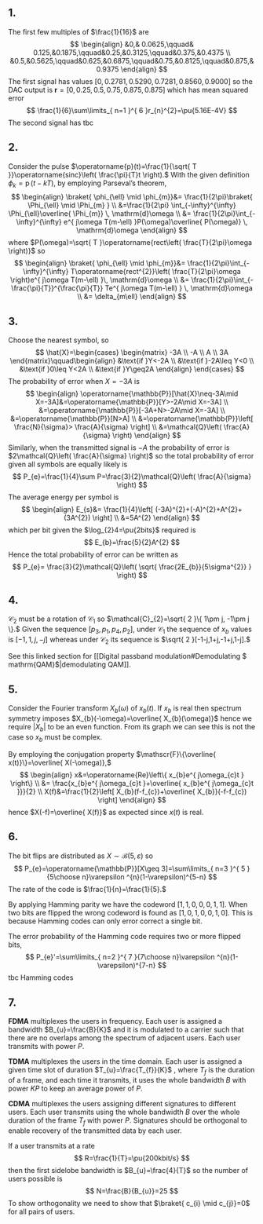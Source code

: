 ## 1.
The first few multiples of $\frac{1}{16}$ are
$$
\begin{align}
&0,& 0.0625,\qquad& 0.125,&0.1875,\qquad&0.25,&0.3125,\qquad&0.375,&0.4375 \\
&0.5,&0.5625,\qquad&0.625,&0.6875,\qquad&0.75,&0.8125,\qquad&0.875,&0.9375
 \end{align}
$$
The first signal has values $[0, 0.2781, 0.5290, 0.7281, 0.8560, 0.9000]$ so the $\mathrm{DAC}$ output is $\mathbf{r}=[0,0.25,0.5,0.75,0.875, 0.875]$ which has mean squared error
$$
\frac{1}{6}\sum\limits_{ n=1 }^{ 6 }r_{n}^{2}=\pu{5.16E-4V}
$$
The second signal has tbc

## 2.
Consider the pulse $\operatorname{p}(t)=\frac{1}{\sqrt{ T }}\operatorname{sinc}\left( \frac{\pi}{T}t \right).$ With the given definition $\phi_{k}=\operatorname{p}(t-kT),$ by employing Parseval’s theorem,
$$
\begin{align}
\braket{ \phi_{\ell} \mid \phi_{m}}&= \frac{1}{2\pi}\braket{ \Phi_{\ell} \mid \Phi_{m} } \\
&=\frac{1}{2\pi} \int_{-\infty}^{\infty} \Phi_{\ell}\overline{ \Phi_{m}} \, \mathrm{d}\omega  \\
&= \frac{1}{2\pi}\int_{-\infty}^{\infty} e^{ j\omega T(m-\ell) }P(\omega)\overline{ P(\omega)} \, \mathrm{d}\omega
 \end{align}
$$
where $P(\omega)=\sqrt{ T }\operatorname{rect\left( \frac{T}{2\pi}\omega  \right)}$ so
$$
\begin{align}
\braket{ \phi_{\ell} \mid \phi_{m}}&= \frac{1}{2\pi}\int_{-\infty}^{\infty} T\operatorname{rect^{2}}\left( \frac{T}{2\pi}\omega \right)e^{ j\omega T(m-\ell) }\, \mathrm{d}\omega \\
&= \frac{1}{2\pi}\int_{-\frac{\pi}{T}}^{\frac{\pi}{T}} Te^{ j\omega T(m-\ell) } \, \mathrm{d}\omega \\
&= \delta_{m\ell}
 \end{align}
$$
## 3.
Choose the nearest symbol, so
$$
\hat{X}=\begin{cases}
\begin{matrix}
-3A \\
-A \\
A \\
3A
\end{matrix}\qquad\begin{align}
&\text{if }Y<-2A \\
&\text{if }-2A\leq Y<0 \\
&\text{if }0\leq Y<2A \\
&\text{if }Y\geq2A
\end{align}
\end{cases}
$$
The probability of error when $X=-3A$ is
$$
\begin{align}
\operatorname{\mathbb{P}}[\hat{X}\neq-3A\mid X=-3A]&=\operatorname{\mathbb{P}}[Y>-2A\mid X=-3A] \\
&=\operatorname{\mathbb{P}}[-3A+N>-2A\mid X=-3A] \\
&=\operatorname{\mathbb{P}}[N>A] \\
&=\operatorname{\mathbb{P}}\left[ \frac{N}{\sigma}> \frac{A}{\sigma} \right] \\
&=\mathcal{Q}\left( \frac{A}{\sigma} \right)
 \end{align}
$$
Similarly, when the transmitted signal is $-A$ the probability of error is $2\mathcal{Q}\left( \frac{A}{\sigma} \right)$ so the total probability of error given all symbols are equally likely is
$$
P_{e}=\frac{1}{4}\sum P=\frac{3}{2}\mathcal{Q}\left( \frac{A}{\sigma} \right)
$$
The average energy per symbol is
$$
\begin{align}
E_{s}&= \frac{1}{4}\left[ (-3A)^{2}+(-A)^{2}+A^{2}+(3A^{2}) \right]  \\
&=5A^{2}
 \end{align}
$$
which per bit given the $\log_{2}4=\pu{2bits}$ required is
$$
E_{b}=\frac{5}{2}A^{2}
$$
Hence the total probability of error can be written as
$$
P_{e}= \frac{3}{2}\mathcal{Q}\left( \sqrt{ \frac{2E_{b}}{5\sigma^{2}} } \right)
$$

## 4.
$\mathcal{C}_{2}$ must be a rotation of $\mathcal{C}_{1}$ so $\mathcal{C}_{2}=\sqrt{ 2 }\{ 1\pm j, -1\pm j \}.$ Given the sequence $[p_{3},p_{1},p_{4},p_{2}],$ under $\mathcal{C}_{1}$ the sequence of $x_{b}$ values is $[-1,1,j,-j]$ whereas under $\mathcal{C}_{2}$ its sequence is $\sqrt{ 2 }[-1-j,1+j,-1+j,1-j].$

See this linked section for [[Digital passband modulation#Demodulating $ mathrm{QAM}$|demodulating QAM]]. 

## 5.
Consider the Fourier transform $X_{b}(\omega)$ of $x_{b}(t).$ If $x_{b}$ is real then spectrum symmetry imposes $X_{b}(-\omega)=\overline{ X_{b}(\omega)}$ hence we require $|X_{b}|$ to be an even function. From its graph we can see this is not the case so $x_{b}$ must be complex.

By employing the conjugation property $\mathscr{F}\{\overline{ x(t)}\}=\overline{ X(-\omega)},$
$$
\begin{align}
x&=\operatorname{Re}\left\{ x_{b}e^{ j\omega_{c}t } \right\}  \\
&= \frac{x_{b}e^{ j\omega_{c}t }+\overline{ x_{b}e^{ j\omega_{c}t }}}{2} \\
X(f)&=\frac{1}{2}\left[ X_{b}(f-f_{c})+\overline{ X_{b}}(-f-f_{c}) \right] 
 \end{align}
$$
hence $X(-f)=\overline{ X(f)}$ as expected since $x(t)$ is real.


## 6.
The bit flips are distributed as $X\sim \mathcal{B}(5,\varepsilon)$ so
$$
P_{e}=\operatorname{\mathbb{P}}[X\geq 3]=\sum\limits_{ n=3 }^{ 5 }{5\choose n}\varepsilon ^{n}(1-\varepsilon)^{5-n}
$$
The rate of the code is $\frac{1}{n}=\frac{1}{5}.$

By applying Hamming parity we have the codeword $[1,1,0,0,0,1,1].$ When two bits are flipped the wrong codeword is found as $[1,0,1,0,0,1,0].$ This is because Hamming codes can only error correct a single bit.

The error probability of the Hamming code requires two or more flipped bits,
$$
P_{e}'=\sum\limits_{ n=2 }^{ 7 }{7\choose n}\varepsilon ^{n}(1-\varepsilon)^{7-n}
$$
tbc Hamming codes
## 7.
**FDMA** multiplexes the users in frequency. Each user is assigned a bandwidth $B_{u}=\frac{B}{K}$ and it is modulated to a carrier such that there are no overlaps among the spectrum of adjacent users. Each user transmits with power $P.$

**TDMA** multiplexes the users in the time domain. Each user is assigned a given time slot of duration $T_{u}=\frac{T_{f}}{K}$ , where $T_{f}$ is the duration of a frame, and each time it transmits, it uses the whole bandwidth $B$ with power $KP$ to keep an average power of $P.$

**CDMA** multiplexes the users assigning different signatures to different users. Each user transmits using the whole bandwidth $B$ over the whole duration of the frame $T_{f}$ with power $P.$ Signatures should be orthogonal to enable recovery of the transmitted data by each user.

If a user transmits at a rate
$$
R=\frac{1}{T}=\pu{200kbit/s}
$$
then the first sidelobe bandwidth is $B_{u}=\frac{4}{T}$ so the number of users possible is
$$
N=\frac{B}{B_{u}}=25
$$
To show orthogonality we need to show that $\braket{ c_{i} \mid  c_{j}}=0$ for all pairs of users.